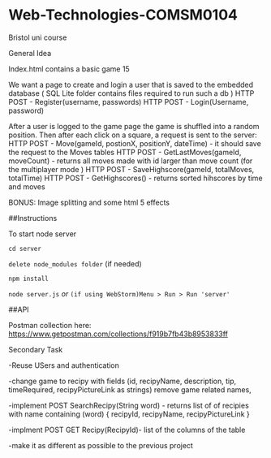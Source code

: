 # Web-Technologies-COMSM0104
Bristol uni course

General Idea 

Index.html contains a basic game 15

We want a page to create and login a user that is saved to the embedded database ( SQL Lite folder contains files required to run such a db )
HTTP POST - Register(username, passwords)
HTTP POST - Login(Username, password)

After a user is logged to the game page the game is shuffled into a random position. Then after each click on a square, a request is sent to the server:
HTTP POST - Move(gameId, postionX, positionY, dateTime) - it should save the request to the Moves tables
HTTP POST - GetLastMoves(gameId, moveCount) - returns all moves made with id larger than move count (for the multiplayer mode )
HTTP POST - SaveHighscore(gameId, totalMoves, totalTime)
HTTP POST - GetHighscores() - returns sorted hihscores by time and moves 

BONUS:
Image splitting and some html 5 effects

##Instructions

To start node server

`cd server`

`delete node_modules folder` (if needed)

`npm install`

`node server.js` *or* `(if using WebStorm)Menu > Run > Run 'server'`

##API

Postman collection here: https://www.getpostman.com/collections/f919b7fb43b8953833ff

Secondary Task

-Reuse USers and authentication

-change game to recipy with fields (id, recipyName, description, tip, timeRequired, recipyPictureLink as strings) remove game related names,

-implement POST SearchRecipy(String word) -  returns list of of recipies with name containing  (word) { recipyId, recipyName, recipyPictureLink }

-implment POST GET Recipy(RecipyId)- list of the columns of the table

-make it as different as possible to the previous project